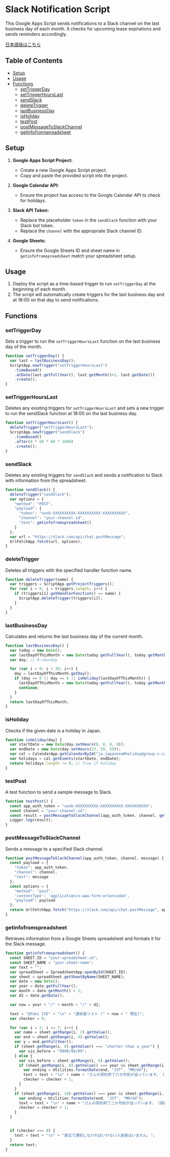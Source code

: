 # Slack Notification Script

This Google Apps Script sends notifications to a Slack channel on the last business day of each month. It checks for upcoming lease expirations and sends reminders accordingly.

[日本語版はこちら](README.ja.md)

## Table of Contents

- [Setup](#setup)
- [Usage](#usage)
- [Functions](#functions)
  - [setTriggerDay](#settriggerday)
  - [setTriggerHoursLast](#settriggerhourslast)
  - [sendSlack](#sendslack)
  - [deleteTrigger](#deletetrigger)
  - [lastBusinessDay](#lastbusinessday)
  - [isHoliday](#isholiday)
  - [testPost](#testpost)
  - [postMessageToSlackChannel](#postmessagetoslackchannel)
  - [getinfofromspreadsheet](#getinfofromspreadsheet)

## Setup

1. **Google Apps Script Project:**
   - Create a new Google Apps Script project.
   - Copy and paste the provided script into the project.

2. **Google Calendar API:**
   - Ensure the project has access to the Google Calendar API to check for holidays.

3. **Slack API Token:**
   - Replace the placeholder `token` in the `sendSlack` function with your Slack bot token.
   - Replace the `channel` with the appropriate Slack channel ID.

4. **Google Sheets:**
   - Ensure the Google Sheets ID and sheet name in `getinfofromspreadsheet` match your spreadsheet setup.

## Usage

1. Deploy the script as a time-based trigger to run `setTriggerDay` at the beginning of each month.
2. The script will automatically create triggers for the last business day and at 18:00 on that day to send notifications.

## Functions

### setTriggerDay

Sets a trigger to run the `setTriggerHoursLast` function on the last business day of the month.

```javascript
function setTriggerDay() {
  var last = lastBusinessDay();
  ScriptApp.newTrigger("setTriggerHoursLast")
    .timeBased()
    .atDate(last.getFullYear(), last.getMonth()+1, last.getDate())
    .create();
}
```
### setTriggerHoursLast
Deletes any existing triggers for `setTriggerHoursLast` and sets a new trigger to run the sendSlack function at 18:00 on the last business day.

```javascript
function setTriggerHoursLast() {
  deleteTrigger("setTriggerHoursLast");
  ScriptApp.newTrigger("sendSlack")
    .timeBased()
    .after(8 * 60 * 60 * 1000)
    .create();
}
```

### sendSlack
Deletes any existing triggers for `sendSlack` and sends a notification to Slack with information from the spreadsheet.

```javascript
function sendSlack() {
  deleteTrigger("sendSlack");
  var options = {
    "method": "POST",
    "payload": {
      "token": "xoxb-XXXXXXXXXX-XXXXXXXXXX-XXXXXXXXXX",
      "channel": "your-channel-id",
      "text": getinfofromspreadsheet()
    }
  };
  var url = "https://slack.com/api/chat.postMessage";
  UrlFetchApp.fetch(url, options);
}
```

### deleteTrigger
Deletes all triggers with the specified handler function name.

```javascript
function deleteTrigger(name) {
  var triggers = ScriptApp.getProjectTriggers();
  for (var i = 0; i < triggers.length; i++) {
    if (triggers[i].getHandlerFunction() == name) {
      ScriptApp.deleteTrigger(triggers[i]);
    }
  }
}
```

### lastBusinessDay
Calculates and returns the last business day of the current month.

```javascript
function lastBusinessDay() {
  var today = new Date();
  var lastDayOfThisMonth = new Date(today.getFullYear(), today.getMonth() + 1, -5);
  var day; // 0->Sunday

  for (var i = 0; i < 30; i++) {
    day = lastDayOfThisMonth.getDay();
    if (day == 0 || day == 6 || isHoliday(lastDayOfThisMonth)) {
      lastDayOfThisMonth = new Date(today.getFullYear(), today.getMonth() + 1, -5 + i);
      continue;
    }
  }
  return lastDayOfThisMonth;
}
```
### isHoliday
Checks if the given date is a holiday in Japan.

```javascript
function isHoliday(day) {
  var startDate = new Date(day.setHours(0, 0, 0, 0));
  var endDate = new Date(day.setHours(23, 59, 59));
  var cal = CalendarApp.getCalendarById("ja.japanese#holiday@group.v.calendar.google.com");
  var holidays = cal.getEvents(startDate, endDate);
  return holidays.length != 0; // True if holiday
}
```
### testPost
A test function to send a sample message to Slack.

```javascript
function testPost() {
  const app_auth_token = "xoxb-XXXXXXXXXX-XXXXXXXXXX-XXXXXXXXXX";
  const channel = "your-channel-id";
  const result = postMessageToSlackChannel(app_auth_token, channel, getinfofromspreadsheet());
  Logger.log(result);
}
```
### postMessageToSlackChannel
Sends a message to a specified Slack channel.

```javascript
function postMessageToSlackChannel(app_auth_token, channel, message) {
  const payload = {
    "token": app_auth_token,
    "channel": channel,
    "text": message
  };
  const options = {
    "method": "post",
    'contentType': 'application/x-www-form-urlencoded',
    "payload": payload
  };
  return UrlFetchApp.fetch("https://slack.com/api/chat.postMessage", options);
}
```

### getinfofromspreadsheet
Retrieves information from a Google Sheets spreadsheet and formats it for the Slack message.

```javascript
function getinfofromspreadsheet() {
  const SHEET_ID = "your-spreadsheet-id";
  const SHEET_NAME = "your-sheet-name";
  var text = "";
  var spreadSheet = SpreadsheetApp.openById(SHEET_ID);
  var sheet = spreadSheet.getSheetByName(SHEET_NAME);
  var date = new Date();
  var year = date.getFullYear();
  var month = date.getMonth() + 1;
  var d2 = date.getDate();

  var now = year + "/" + month + "/" + d2;

  text = "@Yuki ISE" + "\n" + "通知者リスト (" + now + " 現在)";
  var checker = 0;

  for (var i = 2; i <= 7; i++) {
    var name = sheet.getRange(i, 2).getValue();
    var end = sheet.getRange(i, 4).getValue();
    var y = end.getFullYear();
    if (sheet.getRange(i, 6).getValue() === "shorter than a year") {
      var six_before = "9999/99/99";
    } else {
      var six_before = sheet.getRange(i, 6).getValue();
      if (sheet.getRange(i, 8).getValue() === year && sheet.getRange(i, 9).getValue() === month) {
        var ending = Utilities.formatDate(end, "JST", "MM/dd");
        text = text + "\n" + name + "さんの契約終了六カ月前が迫っています。 (契約終了日: " + y + "/" + ending + ")";
        checker = checker + 1;
      }
    }
    if (sheet.getRange(i, 10).getValue() === year && sheet.getRange(i, 11).getValue() === month) {
      var ending = Utilities.formatDate(end, "JST", "MM/dd");
      text = text + "\n" + name + "さんの契約終了二か月前が迫っています。 (契約終了日: " + y + "/" + ending + ")";
      checker = checker + 1;
    }
  }


  if (checker === 0) {
    text = text + "\n" + "直近で通知しなければいけない入居者はいません。";
  }
  return text;
}
```
